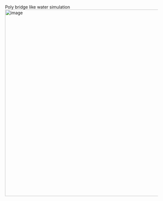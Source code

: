 Poly bridge like water simulation
<img width="1100" height="615" alt="image" src="https://github.com/user-attachments/assets/67e8a13e-c110-4a3e-9756-6071558aeb9d" />
